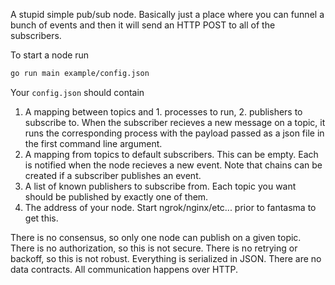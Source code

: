 A stupid simple pub/sub node. Basically just a place where you can funnel a bunch of events and then it will send an HTTP POST to all of the subscribers.

To start a node run

```bash
go run main example/config.json
```

Your `config.json` should contain

1. A mapping between topics and 1. processes to run, 2. publishers to subscribe to. When the subscriber recieves a new message on a topic, it runs the corresponding process with the payload passed as a json file in the first command line argument.
2. A mapping from topics to default subscribers. This can be empty. Each is notified when the node recieves a new event. Note that chains can be created if a subscriber publishes an event.
3. A list of known publishers to subscribe from. Each topic you want should be published by exactly one of them.
4. The address of your node. Start ngrok/nginx/etc... prior to fantasma to get this.


There is no consensus, so only one node can publish on a given topic.
There is no authorization, so this is not secure.
There is no retrying or backoff, so this is not robust.
Everything is serialized in JSON.
There are no data contracts.
All communication happens over HTTP.